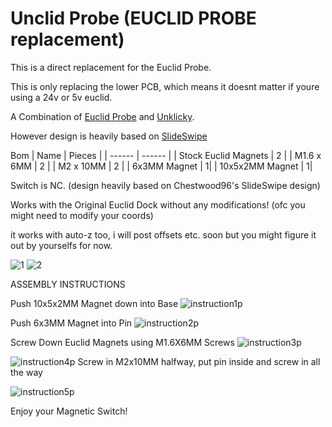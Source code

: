 # Unclid Probe (EUCLID PROBE replacement)

This is a direct replacement for the Euclid Probe.

This is only replacing the lower PCB, which means it doesnt matter if youre using a 24v or 5v euclid.

A Combination of [Euclid Probe](https://euclidprobe.github.io/) and [Unklicky](https://github.com/majarspeed/Unklicky).

However design is heavily based on [SlideSwipe](https://github.com/chestwood96/SlideSwipe)

Bom
| Name | Pieces |
| ------ | ------ |
| Stock Euclid Magnets | 2 |
| M1.6 x 6MM | 2 |
| M2 x 10MM | 2 |
| 6x3MM Magnet | 1|
| 10x5x2MM Magnet | 1|

Switch is NC. (design heavily based on Chestwood96's SlideSwipe design)

Works with the Original Euclid Dock without any modifications! (ofc you might need to modify your coords)

it works with auto-z too, i will post offsets etc. soon but you might figure it out by yourselfs for now.

![1](images/cad.png)
![2](images/cad_ss.png)

ASSEMBLY INSTRUCTIONS

Push 10x5x2MM Magnet down into Base
![instruction1p](images/instructionp1.jpg)

Push 6x3MM Magnet into Pin
![instruction2p](images/instructionp2.jpg)

Screw Down Euclid Magnets using M1.6X6MM Screws
![instruction3p](images/instructionp3.jpg)

![instruction4p](images/instructionp4.jpg)
Screw in M2x10MM halfway, put pin inside and screw in all the way

![instruction5p](images/instructionp5.gif)

Enjoy your Magnetic Switch!



